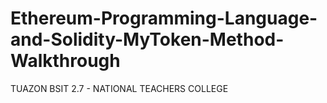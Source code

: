 # Ethereum-Programming-Language-and-Solidity-MyToken-Method-Walkthrough
TUAZON BSIT 2.7 - NATIONAL TEACHERS COLLEGE
